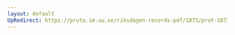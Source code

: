 ```yaml
---
layout: default
UpRedirect: https://pruto.im.uu.se/riksdagen-records-pdf/1873/prot-1873--fk--322.pdf
---
```

